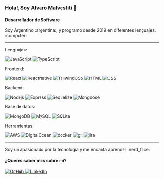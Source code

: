 ### Hola!, Soy Alvaro Malvestiti 👋

#### Desarrollador de Software
<p>Soy Argentino :argentina:, y programo desde 2019 en diferentes lenguajes. :computer:</p>

___

<p>Lenguajes:</p>
<p>
  <img alt="JavaScript" src="https://img.shields.io/badge/-JavaScript-yellow?style=plastic&logo=javascript&logoColor=white" />
  <img alt="TypeScript" src="https://img.shields.io/badge/-TypeScript-blue?style=plastic&logo=typescript&logoColor=white" />
</p>
<p>Frontend:</p>
<p>
  <img alt="React" src="https://img.shields.io/badge/-React-45b8d8?style=plastic&logo=react&logoColor=white" />
  <img alt="ReactNative" src="https://img.shields.io/badge/-React Native-45b8d8?style=plastic&logo=react&logoColor=white" />
  <img alt="TailwindCSS" src="https://img.shields.io/badge/-TailwindCSS-blue?style=plastic&logo=tailwindcss&logoColor=white" />
  <img alt="HTML" src="https://img.shields.io/badge/-HTML-red?style=plastic&logo=html5&logoColor=white" />
  <img alt="CSS" src="https://img.shields.io/badge/-CSS-blue?style=plastic&logo=css3&logoColor=white" />
</p>
<p>Backend:</p>
<p>
  <img alt="Nodejs" src="https://img.shields.io/badge/-Nodejs-green?style=plastic&logo=Node.js&logoColor=white" />
  <img alt="Express" src="https://img.shields.io/badge/-Express-white?style=plastic&logo=express&logoColor=black" />
  <img alt="Sequelize" src="https://img.shields.io/badge/-Sequelize-white?style=plastic&logo=sequelize&logoColor=blue" />
  <img alt="Mongoose" src="https://img.shields.io/badge/-Mongoose-white?style=plastic&logo=mongodb" />
</p>
<p>Base de datos:</p>
<p>
  <img alt="MongoDB" src="https://img.shields.io/badge/-MongoDB-white?style=plastic&logo=mongodb" />
  <img alt="MySQL" src="https://img.shields.io/badge/-MySQL-white?style=plastic&logo=mysql&logoColor=black" />
  <img alt="SQLite" src="https://img.shields.io/badge/-SQLite-gray?style=plastic&logo=SQLite&logoColor=white" />
</p>
<p>Herramientas:</p>
<p>
  <img alt="AWS" src="https://img.shields.io/badge/-AWS-gray?style=plastic&logo=amazon&logoColor=orange" />
  <img alt="DigitalOcean" src="https://img.shields.io/badge/-DigitalOcean-gray?style=plastic&logo=digitalocean&logoColor=orange%22" />
  <img alt="docker" src="https://img.shields.io/badge/-Docker-blue?style=plastic&logo=docker&logoColor=white" />                                  
  <img alt="git" src="https://img.shields.io/badge/-Git-red?style=plastic&logo=git&logoColor=white" />
  <img alt="jira" src="https://img.shields.io/badge/-Jira-blue?style=plastic&logo=jira&logoColor=white" />
</p>

___

<p>Soy un apasionado por la tecnologia y me encanta aprender :nerd_face:</>

#### ¿Queres saber mas sobre mi?
<p>
  <a href="https://github.com/alvaarom" target="_blank">
    <img alt="GitHub" src="https://img.shields.io/badge/-GitHub-black?&style=plastic&logo=Github&logoColor=white" />
  </a>
  <a href="https://www.linkedin.com/in/alvaromalvestiti/" target="_blank">
    <img alt="LinkedIn" src="https://img.shields.io/badge/-LinkedIn-blue?&style=plastic&logo=linkedin&logoColor=white" />
  </a>
</p>
